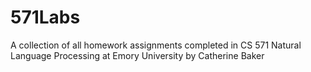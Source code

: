 # 571Labs
A collection of all homework assignments completed in CS 571 Natural Language Processing at Emory University by Catherine Baker
